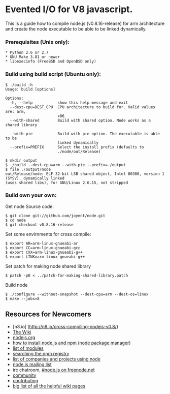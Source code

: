Evented I/O for V8 javascript.
===

This is a guide how to compile node.js (v0.8.16-release) for arm architecture and create the node executable to be able to be linked dynamically.

### Prerequisites (Unix only):

    * Python 2.6 or 2.7
    * GNU Make 3.81 or newer
    * libexecinfo (FreeBSD and OpenBSD only)

### Build using build script (Ubuntu only):
    $ ./build -h
    Usage: build [options]

    Options:
      -h, --help           show this help message and exit
      --dest-cpu=DEST_CPU  CPU architecture to build for. Valid values are: arm,
                           x86
      --with-shared        Build with shared option. Node works as a shared library

      --with-pie           Build with pie option. The executable is able to be
                           linked dynamically
      --prefix=PREFIX      Select the install prefix (defaults to
                           ./node/out/Release)

    $ mkdir output
    $ ./build --dest-cpu=arm --with-pie --prefix=./output
    $ file ./output/node
    out/Release/node: ELF 32-bit LSB shared object, Intel 80386, version 1 (SYSV), dynamically linked 
    (uses shared libs), for GNU/Linux 2.6.15, not stripped

### Build own your own:

Get node Source code:

    $ git clone git://github.com/joyent/node.git
    $ cd node
    $ git checkout v0.8.16-release

Set some envirnments for cross compile:

    $ export AR=arm-linux-gnueabi-ar
    $ export CC=arm-linux-gnueabi-gcc
    $ export CXX=arm-linux-gnueabi-g++
    $ export LINK=arm-linux-gnueabi-g++

Set patch for making node shared library

    $ patch -p0 < ../patch-for-making-shared-library.patch

Build node

    $ ./configure --without-snapshot --dest-cpu=arm --dest-os=linux
    $ make --jobs=8

Resources for Newcomers
---
  - [n8.io] (http://n8.io/cross-compiling-nodejs-v0.8/)
  - [The Wiki](https://github.com/joyent/node/wiki)
  - [nodejs.org](http://nodejs.org/)
  - [how to install node.js and npm (node package manager)](http://joyeur.com/2010/12/10/installing-node-and-npm/)
  - [list of modules](https://github.com/joyent/node/wiki/modules)
  - [searching the npm registry](http://search.npmjs.org/)
  - [list of companies and projects using node](https://github.com/joyent/node/wiki/Projects,-Applications,-and-Companies-Using-Node)
  - [node.js mailing list](http://groups.google.com/group/nodejs)
  - irc chatroom, [#node.js on freenode.net](http://webchat.freenode.net?channels=node.js&uio=d4)
  - [community](https://github.com/joyent/node/wiki/Community)
  - [contributing](https://github.com/joyent/node/wiki/Contributing)
  - [big list of all the helpful wiki pages](https://github.com/joyent/node/wiki/_pages)
